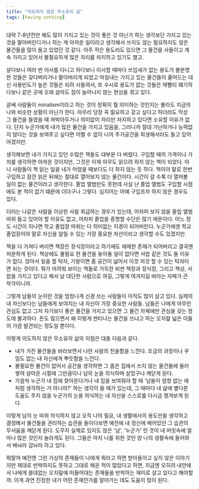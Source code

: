 ```yaml
---
title: "의도하지 않은 무소유의 삶"
tags: [having nothing]
---
```


대략 7-8년전만 해도 많이 가지고 있는 것이 좋은 것 아닌가 하는 생각보단 가지고 있는 것을 팔아버린다거나 하는 게 아까운 일이라고 생각해서 쓰지도 않는 필요하지도 않은 물건들을 많이 들고 있었던 것 같다. 아주 작은 용도라도 있으면 그 물건을 사들이고 계속 가지고 있어서 불필요하게 많은 자리를 차지하고 있기도 했고.

살다보니 여러 번 이사를 다니고 하다보니 이사할 때마다 쓰임새가 없는 용도가 불분명한 것들은 갖다버리거나 팔아버리게 되었고 마침내는 가지고 있는 물건들이 줄어드는 대신 사용빈도가 높은 것들은 되려 사들여서, 또 수시로 용도가 없는 것들은 재빨리 폐기하다보니 같은 곳에 오래 살아도 짐이 늘어나지 않는 현상을 겪고 있다.

글쎄 사람들이 minalism이라고 하는 것이 정확히 뭘 의미하는 것인지는 몰라도 지금의 나와 비슷한 상황이 아닌가 한다. 아무리 당장 꼭 필요하고 갖고 싶다고 하더라도 막상 그 물건을 들였을 때 쳐박아두거나 의미없이 자리만 차지하고 있다면 소유할 이유가 없다. 단지 누군가에게 내가 많은 물건을 가지고 있음을, 그러니까 절대 가난하거나 능력없지 않다는 것을 보여주고 싶다면 어쩔 수 없이 나의 주거공간을 희생해서라도 들고 있어야겠지만.

생각해보면 내가 가지고 있던 수많은 책들도 대부분 다 버렸다. 구입할 때의 가격이나 가치를 생각하면 아까운 것이지만, 그것은 이제 아무도 읽으려 하지 않는 책이 되었다. 아니 사람들이 책 읽는 일을 내가 어렸을 때보다도 더 하지 않는 듯 하다. 책이야 말로 한번 구입하고 잠깐 읽은 뒤에는 절대로 열어보지 않는 물건이다. 시간이 갈 수록 더 열어볼 일이 없는 물건이라고 생각한다. 졸업 앨범만도 못한데 사실 난 졸업 앨범도 구입할 시점에도 본 적이 없기 떄문에 더더구나 그렇다. 심지어는 아예 구입조차 하지 않은 경우도 있다.

더러는 나같은 사람을 이상한 사람 취급하는 경우가 있는데, 어차피 보지 않을 졸업 앨범 따위 들고 있어야 할 이유도 없고, 어차피 졸업을 증명할 수단은 많기 때문이다. 어느 정도 시간이 지나면 학교 졸업장 따위는 다 의미없는 지경이 되어버린다. 누군가에겐 학교 졸업장이야 말로 자신을 알릴 수 있는 가장 중요한 자산이라고 생각할 수도 있겠지만.

책을 다 가져다 버리면 책장은 장식장이라고 하기에도 애매한 존재가 되어버리고 결국엔 처분하게 된다. 책상에도 불필요 한 물건을 놓아둘 일이 없다면 서랍 같은 것도 둘 이유가 없다. 앉아서 일을 할 탁자, 기왕이면 좀 공간이 넓어서 이것 저것 할 수 있는 탁자이면 되는 것이다. 뭐가 어려워 보이는 책들로 가득찬 비싼 책장과 장식장, 그리고 책상, 서랍을 가지고 있다고 해서 날 대단한 사람으로 여길, 그렇게 여겨지길 바라는 자체가 큰 착각이니까. 

그렇게 남들의 눈이란 것을 엄청나게 신경 쓰는 사람들이 아직도 많이 살고 있다. 실제의 내 자신보다는 남들에게 보여지는 내 자신이 가장 중요한 사람들. 남들은 나에게 아무런 관심도 없고 그저 자기보다 좋은 물건을 가지고 있으면 그 물건 자체에만 관심을 갖는 정도에 불과하다. 돈도 많으면서 왜 이렇게 싼티나는 물건을 쓰냐고 하는 오지랖 넓은 이들이 가끔 발견되는 정도일 뿐이다.

이렇게 의도하지 않은 무소유의 삶의 이점은 대충 다음과 같다.

- 내가 가진 물건들을 바라보면서 나란 사람의 진솔함을 느낀다. 조금의 과장이나 꾸밈도 없는 내 자신에게 뿌듯함을 느낀다.
- 불필요한 물건이 없어서 공간을 생각하면 그 좁은 집에서 쓰지 않는 물건들에 둘러쌓여 살아온 시절에 그만큼이나 남의 눈을 의식하며 살았구나 깨닫게 된다.
- 가끔씩 누군가 내 집에 찾아온다거나 내 집을 보여줘야 할 때 '남들이 엄청 없는 애처럼 생각하는 거 아니야?' 하는 생각이 들 때가 있는데, 그 때마다 내 삶에 별다른 도움도 주지 않을 누군가의 눈을 의식하는 내 자신을 스스로를 다시금 챙겨보게 된다. 

이렇게 남의 눈 따위 의식하지 않고 오직 나의 필요, 내 생활에서의 용도만을 생각하고 결정해서 물건들을 관리하는 습관을 들이다보면 예전에 내 정신에 베어있던 그 습관의 무서움을 깨닫게 된다. 도무지 실제로 있지도 않은 '남', '누군가' 란 것이 내 머릿속에 얼마나 많은 것인지 놀라게도 된다. 그들은 마치 나를 위한 것인 양 나의 생활속에 들어와서 배놔라 감놔라 하고 있다.

뭐랄까 예전엔 그런 가상의 존재들이 나에게 뭐라고 하면 받아들이고 싶지 않은 이야기지만 제대로 반박하지도 못하고 그대로 해온 적이 많았다고 하면, 지금엔 오히려 내안에서 나에게 쓸데없는 오지랖에 떠들어대는 존재들을 반박하는 재미로 살고 있다고 해야할까. 이게 과연 진정한 내가 어떤 존재인가를 알아가는 데도 도움이 많이 된다.

